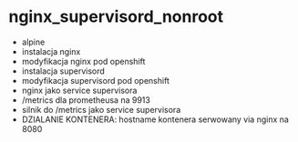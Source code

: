 # nginx_supervisord_nonroot

+ alpine
+ instalacja nginx
+ modyfikacja nginx pod openshift
+ instalacja supervisord 
+ modyfikacja supervisord pod openshift
+ nginx jako service supervisora 
+ /metrics dla prometheusa na 9913 
+ silnik do /metrics jako service supervisora
+ DZIALANIE KONTENERA: hostname kontenera serwowany via nginx na 8080 
